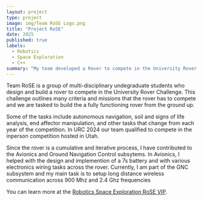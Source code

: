 ```yaml
---
layout: project
type: project
image: img/Team RoSE Logo.png
title: "Project RoSE"
date: 2025
published: true
labels:
  - Robotics
  - Space Exploration
  - C++
summary: "My team developed a Rover to compete in the University Rover Challenge which is based on Space Exploration on Mars."
---
```

Team RoSE is a group of multi-disciplinary undegraduate students who design and build a rover to compete in the University Rover Challenge.  This challenge outlines many criteria and missions that the rover has to compete and we are tasked to build the a fully functioning rover from the ground up.  

Some of the tasks include autonomous navigation, soil and signs of life analysis, end affector manipulation, and other tasks that change from each year of the competition.  In URC 2024 our team qualified to compete in the inperson competition hosted in Utah.

Since the rover is a cumulative and iterative process, I have contributed to the Avionics and Ground Navigation Control subsytems.  In Avionics, I helped with the design and implemention of a 7s battery and with various electronics wiring tasks across the rover.  Currently, I am part of the GNC subsystem and my main task is to setup long distance wireless communication across 900 Mhz and 2.4 Ghz frequencies   


You can learn more at the [Robotics Space Exploration RoSE VIP](https://manoa.hawaii.edu/uh-vip/project/robotic-space-exploration-rose-vip/).

